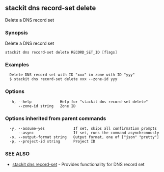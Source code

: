 ## stackit dns record-set delete

Delete a DNS record set

### Synopsis

Delete a DNS record set

```
stackit dns record-set delete RECORD_SET_ID [flags]
```

### Examples

```
  Delete DNS record set with ID "xxx" in zone with ID "yyy"
  $ stackit dns record-set delete xxx --zone-id yyy
```

### Options

```
  -h, --help             Help for "stackit dns record-set delete"
      --zone-id string   Zone ID
```

### Options inherited from parent commands

```
  -y, --assume-yes             If set, skips all confirmation prompts
      --async                  If set, runs the command asynchronously
  -o, --output-format string   Output format, one of ["json" "pretty"]
  -p, --project-id string      Project ID
```

### SEE ALSO

* [stackit dns record-set](./stackit_dns_record-set.md)	 - Provides functionality for DNS record set

